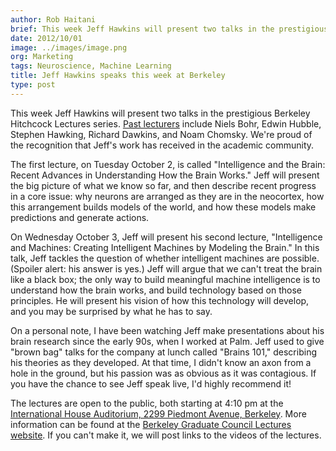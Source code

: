 ```yaml
---
author: Rob Haitani
brief: This week Jeff Hawkins will present two talks in the prestigious Berkeley Hitchcock Lectures series. We're proud of the recognition that Jeff's work has received in the academic community.
date: 2012/10/01
image: ../images/image.png
org: Marketing
tags: Neuroscience, Machine Learning
title: Jeff Hawkins speaks this week at Berkeley
type: post
---
```


This week Jeff Hawkins will present two talks in the prestigious Berkeley
Hitchcock Lectures series.
[Past lecturers](http://grad.berkeley.edu/lectures/list_series.php?serieslookup=Hitchcock&query=alt_date&order=desc)
include Niels Bohr, Edwin Hubble, Stephen Hawking, Richard Dawkins, and Noam
Chomsky. We're proud of the recognition that Jeff's work has received in the
academic community.

The first lecture, on Tuesday October 2, is called "Intelligence and the Brain:
Recent Advances in Understanding How the Brain Works." Jeff will present the big
picture of what we know so far, and then describe recent progress in a core
issue: why neurons are arranged as they are in the neocortex, how this
arrangement builds models of the world, and how these models make predictions
and generate actions.

On Wednesday October 3, Jeff will present his second lecture,  "Intelligence and
Machines: Creating Intelligent Machines by Modeling the Brain."  In this talk,
Jeff tackles the question of whether intelligent machines are possible.
(Spoiler alert: his answer is yes.)  Jeff will argue that we can't treat the
brain like a black box; the only way to build meaningful machine intelligence is
to understand how the brain works, and build technology based on those
principles. He will present his vision of how this technology will develop, and
you may be surprised by what he has to say.

On a personal note, I have been watching Jeff make presentations about his brain
research since the early 90s, when I worked at Palm.  Jeff used to give "brown
bag" talks for the company at lunch called "Brains 101," describing his theories
as they developed.  At that time, I didn't know an axon from a hole in the
ground, but his passion was as obvious as it was contagious. If you have the
chance to see Jeff speak live, I'd highly recommend it!

The lectures are open to the public, both starting at 4:10 pm at the
[International House Auditorium, 2299 Piedmont Avenue, Berkeley](http://grad.berkeley.edu/lectures/info.php?id=1).
More information can be found at the
[Berkeley Graduate Council Lectures website](http://grad.berkeley.edu/lectures/event.php?id=761&lecturer=492).
If you can't make it, we will post links to the videos of the lectures.
